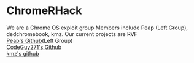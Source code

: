 # ChromeRHack
We are a Chrome OS exploit group
Members include Peap (Left Group), dedchromebook, kmz.
Our current projects are RVF             
[Peap's Github](https://github.com/Peapgit)(Left Group)  
[CodeGuy271's Github](https://github.com/codeguy271)  
[kmz's github](https://github.com/kmzheng10)
